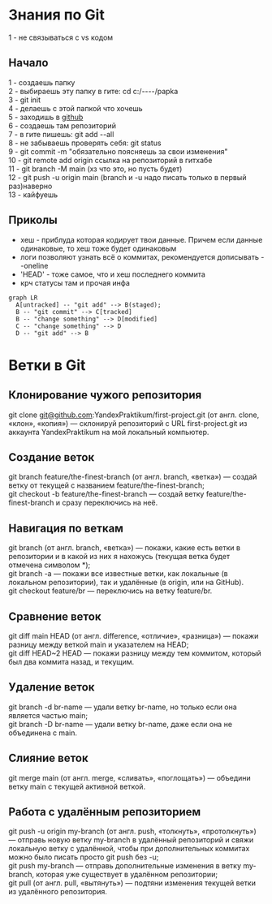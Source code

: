 # Знания по Git

1 - не связываться с vs кодом

## Начало

1 - создаешь папку  
2 - выбираешь эту папку в гите: cd c:/----/papka  
3 - git init  
4 - делаешь с этой папкой что хочешь  
5 - заходишь в [github](github.com)  
6 - cоздаешь там репозиторий  
7 - в гите пишешь: git add --all  
8 - не забываешь проверять себя: git status  
9 - git commit -m "обязательно поясняешь за свои изменения"  
10 - git remote add origin ссылка на репозиторий в гитхабе  
11 - git branch -M main (хз что это, но пусть будет)  
12 - git push -u origin main (branch и -u надо писать только в первый раз)наверно  
13 - кайфуешь
## Приколы
* хеш - приблуда которая кодирует твои данные. Причем если данные одинаковые, то хеш тоже будет одинаковым
* логи позволяют узнать всё о коммитах, рекомендуется дописывать --oneline
* 'HEAD' - тоже самое, что и хеш последнего коммита
* крч статусы там и прочая инфа


```mermaid
graph LR
  A[untracked] -- "git add" --> B(staged);
  B -- "git commit" --> C[tracked]
  B -- "change something" --> D[modified]
  C -- "change something" --> D
  D -- "git add" --> B  
```

# Ветки в Git 
## Клонирование чужого репозитория  
git clone git@github.com:YandexPraktikum/first-project.git (от англ. clone, «клон», «копия») — склонируй репозиторий с URL first-project.git из аккаунта YandexPraktikum на мой локальный компьютер.


## Создание веток  
git branch feature/the-finest-branch (от англ. branch, «ветка») — создай ветку от текущей с названием feature/the-finest-branch;  
git checkout -b feature/the-finest-branch — создай ветку feature/the-finest-branch и сразу переключись на неё.


## Навигация по веткам  
git branch (от англ. branch, «ветка») — покажи, какие есть ветки в репозитории и в какой из них я нахожусь (текущая ветка будет отмечена символом *);  
git branch -a — покажи все известные ветки, как локальные (в локальном репозитории), так и удалённые (в origin, или на GitHub).  
git checkout feature/br — переключись на ветку feature/br.


## Сравнение веток  
git diff main HEAD (от англ. difference, «отличие», «разница») — покажи разницу между веткой main и указателем на HEAD;  
git diff HEAD~2 HEAD — покажи разницу между тем коммитом, который был два коммита назад, и текущим.


## Удаление веток  
git branch -d br-name — удали ветку br-name, но только если она является частью main;  
git branch -D br-name — удали ветку br-name, даже если она не объединена с main.


## Слияние веток  
git merge main (от англ. merge, «сливать», «поглощать») — объедини ветку main с текущей активной веткой. 


## Работа с удалённым репозиторием  
git push -u origin my-branch (от англ. push, «толкнуть», «протолкнуть») — отправь новую ветку my-branch в удалённый репозиторий и свяжи локальную ветку с удалённой, чтобы при дополнительных коммитах можно было писать просто git push без -u;  
git push my-branch — отправь дополнительные изменения в ветку my-branch, которая уже существует в удалённом репозитории;  
git pull (от англ. pull, «вытянуть») — подтяни изменения текущей ветки из удалённого репозитория.
